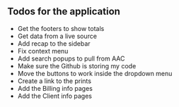 ## Todos for the application

* Get the footers to show totals
* Get data from a live source
* Add recap to the sidebar
* Fix context menu
* Add search popups to pull from AAC
* Make sure the Github is storing my code
* Move the buttons to work inside the dropdown menu
* Create a link to the prints
* Add the Billing info pages
* Add the Client info pages
